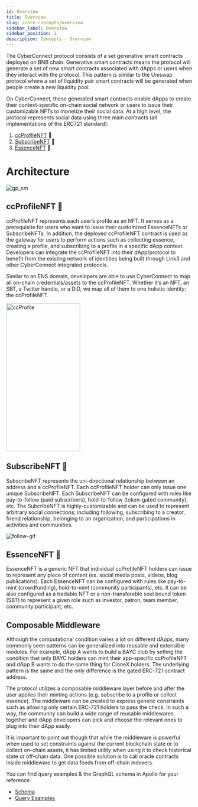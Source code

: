```yaml
---
id: Overview
title: Overview
slug: /core-concepts/overview
sidebar_label: Overview
sidebar_position: 1
description: Concepts - Overview
---
```


The CyberConnect protocol consists of a set generative smart contracts deployed on BNB chain. Generative smart contracts means the protocol will generate a set of new smart contracts associated with dApps or users when they interact with the protocol. This pattern is similar to the Uniswap protocol where a set of liquidity pair smart contracts will be generated when people create a new liquidity pool.

On CyberConnect, these generated smart contracts enable dApps to create their context-specific on-chain social network or users to issue their customizable NFTs to monetize their social data. At a high level, the protocol represents social data using three main contracts (all implementations of the ERC721 standard):

1. [ccProfileNFT](/core-concepts/cc-profile) 👤
2. [SubscribeNFT](/core-concepts/subscribe-nft) 👥
3. [EssenceNFT](/core-concepts/essence-nft) 📝

# Architecture

![gp_sm](/img/v2/Smart_Contract_Protocol_overview.png)

## ccProfileNFT 👤

ccProfileNFT represents each user’s profile as an NFT. It serves as a prerequisite for users who want to issue their customized EssenceNFTs or SubscribeNFTs. In addition, the deployed ccProfileNFT contract is used as the gateway for users to perform actions such as collecting essence, creating a profile, and subscribing to a profile in a specific dApp context. Developers can integrate the ccProfileNFT into their dApp/protocol to benefit from the existing network of identities being built through Link3 and other CyberConnect integrated protocols.

Similar to an ENS domain, developers are able to use CyberConnect to map all on-chain credentials/assets to the ccProfileNFT. Whether it’s an NFT, an SBT, a Twitter handle, or a DID, we map all of them to one holistic identity: the ccProfileNFT.

<img src="https://media.giphy.com/media/ONopM3fhonIkFxVKWw/giphy.gif" alt="ccProfile" width="200" height="400" class="center" />

## SubscribeNFT 👥

SubscribeNFT represents the uni-directional relationship between an address and a ccProfileNFT. Each ccProfileNFT holder can only issue one unique SubscribeNFT. Each SubscribeNFT can be configured with rules like pay-to-follow (paid subscribers), hold-to-follow (token-gated community), etc. The SubcribeNFT is highly-customizable and can be used to represent arbitrary social connections; including following, subscribing to a creator, friend relationship, belonging to an organization, and participations in activities and communities.

![follow-gif](/img/v2/follow-gif.gif)

## EssenceNFT 📝

EssenceNFT is a generic NFT that individual ccProfileNFT holders can issue to represent any piece of content (ex. social media posts, videos, blog publications). Each EssenceNFT can be configured with rules like pay-to-mint (crowdfunding), hold-to-mint (community participants), etc. It can be also configured as a tradable NFT or a non-transferable soul bound token (SBT) to represent a given role such as investor, patron, team member, community participant, etc.

## Composable Middleware

Although the computational condition varies a lot on different dApps, many commonly seen patterns can be generalized into reusable and extensible modules. For example, dApp A wants to build a BAYC club by setting the condition that only BAYC holders can mint their app-specific ccProfileNFT and dApp B wants to do the same thing for CloneX holders. The underlying pattern is the same and the only difference is the gated ERC-721 contract address.

The protocol utilizes a composable middleware layer before and after the user applies their minting actions (e.g. subscribe to a profile or collect essence). The middleware can be created to express generic constraints such as allowing only certain ERC-721 holders to pass the check. In such a way, the community can build a wide range of reusable middlewares together and dApp developers can pick and choose the relevant ones to plug into their dApp easily.

It is important to point out though that while the middleware is powerful when used to set constraints against the current blockchain state or to collect on-chain assets, it has limited utility when using it to check historical state or off-chain data. One possible solution is to call oracle contracts inside middleware to get data feeds from off-chain indexers.

You can find query examples & the GraphQL schema in Apollo for your reference.

- [Schema](https://studio.apollographql.com/public/Cyberconnect-Gaia-Stg-6ewjtr/schema/reference?variant=current)
- [Query Examples](https://studio.apollographql.com/public/Cyberconnect-Gaia-Stg-6ewjtr/explorer?variant=current)
